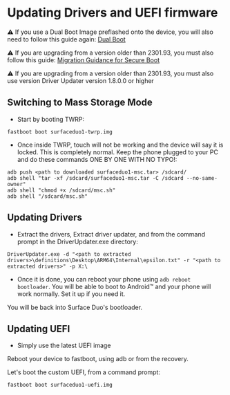 # Updating Drivers and UEFI firmware

⚠️ If you use a Dual Boot Image preflashed onto the device, you will also need to follow this guide again: [Dual Boot](../DualBoot.md)

⚠️ If you are upgrading from a version older than 2301.93, you must also follow this guide: [Migration Guidance for Secure Boot](MigrationGuidanceForSecureBoot.md)

⚠️ If you are upgrading from a version older than 2301.93, you must also use version Driver Updater version 1.8.0.0 or higher

## Switching to Mass Storage Mode

- Start by booting TWRP:

```batch
fastboot boot surfaceduo1-twrp.img
```

- Once inside TWRP, touch will not be working and the device will say it is locked. This is completely normal. Keep the phone plugged to your PC and do these commands ONE BY ONE WITH NO TYPO!:

```batch
adb push <path to downloaded surfaceduo1-msc.tar> /sdcard/
adb shell "tar -xf /sdcard/surfaceduo1-msc.tar -C /sdcard --no-same-owner"
adb shell "chmod +x /sdcard/msc.sh"
adb shell "/sdcard/msc.sh"
```

## Updating Drivers

- Extract the drivers, Extract driver updater, and from the command prompt in the DriverUpdater.exe directory:

```batch
DriverUpdater.exe -d "<path to extracted drivers>\definitions\Desktop\ARM64\Internal\epsilon.txt" -r "<path to extracted drivers>" -p X:\
```

- Once it is done, you can reboot your phone using ```adb reboot bootloader```. You will be able to boot to Android™ and your phone will work normally. Set it up if you need it.

You will be back into Surface Duo's bootloader. 

## Updating UEFI

- Simply use the latest UEFI image

Reboot your device to fastboot, using adb or from the recovery.
      
Let's boot the custom UEFI, from a command prompt:

```batch
fastboot boot surfaceduo1-uefi.img
```